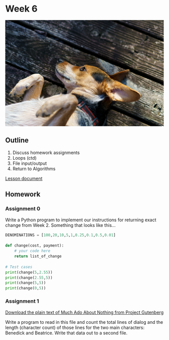 # Week 6

![Hazel header](./assets/20170126.jpg)

## Outline
1. Discuss homework assignments
2. Loops (ctd)
3. File input/output
3. Return to Algorithms

[Lesson document](./lesson.md)

## Homework

### Assignment 0

Write a Python program to implement our instructions for returning exact change from Week 2. Something that looks like this...

```python
DENOMINATIONS = [100,20,10,5,1,0.25,0.1,0.5,0.01]

def change(cost, payment):
    # your code here
    return list_of_change

# Test cases
print(change(5,2.55))
print(change(2.55,5))
print(change(5,5))
print(change(0,5))
```

### Assignment 1

[Download the plain text of Much Ado About Nothing from Project Gutenberg](http://www.gutenberg.org/ebooks/1519)

Write a program to read in this file and count the total lines of dialog and the length (character count) of those lines for the two main characters: Benedick and Beatrice. Write that data out to a second file.